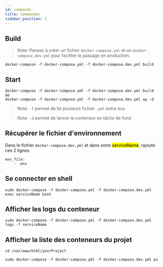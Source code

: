 ```yaml
---
id: commands
title: Commandes
sidebar_position: 2
---
```


## Build

> Note: Pensez à créer un fichier  `docker-compose.yml` et un `docker-compose.dev.yml` pour faciliter le passage en production.

```shell
docker-compose -f docker-compose.yml -f docker-compose.dev.yml build
```

## Start

```shell
docker-compose -f docker-compose.yml -f docker-compose.dev.yml build &&
docker-compose -f docker-compose.yml -f docker-compose.dev.yml up -d
```

> Note: `-f` permet de lié plusieurs fichier `.yml` entre eux

> Note: `-d` permet de lancer le conteneur en tâche de fond

## Récupérer le fichier d'environnement

Dans le fichier `docker-compose.dev.yml` et dans votre <mark>serviceName</mark>, rajouté ces 2 lignes

```shell
env_file:
    - .env
```

## Se connecter en shell

```shell
sudo docker-compose -f docker-compose.yml -f docker-compose.dev.yml exec serviceName bash
```

## Afficher les logs du conteneur

```shell
sudo docker-compose -f docker-compose.yml -f docker-compose.dev.yml logs -f serviceName
```

## Afficher la liste des conteneurs du projet

```shell
cd /var/www/html/yourProject
```

```shell
sudo docker-compose -f docker-compose.yml -f docker-compose.dev.yml ps
```
